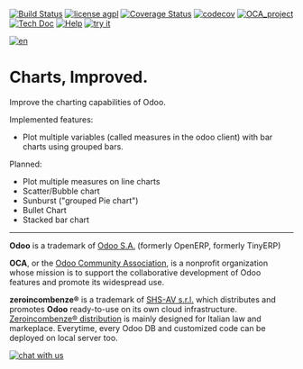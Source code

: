 [![Build Status](https://travis-ci.org/zeroincombenze/web.svg?branch=8.0)](https://travis-ci.org/zeroincombenze/web)
[![license agpl](https://img.shields.io/badge/licence-AGPL--3-blue.svg)](http://www.gnu.org/licenses/agpl-3.0.html)
[![Coverage Status](https://coveralls.io/repos/github/zeroincombenze/web/badge.svg?branch=8.0)](https://coveralls.io/github/zeroincombenze/web?branch=8.0)
[![codecov](https://codecov.io/gh/zeroincombenze/web/branch/8.0/graph/badge.svg)](https://codecov.io/gh/zeroincombenze/web/branch/8.0)
[![OCA_project](http://www.zeroincombenze.it/wp-content/uploads/ci-ct/prd/button-oca-8.svg)](https://github.com/OCA/web/tree/8.0)
[![Tech Doc](http://www.zeroincombenze.it/wp-content/uploads/ci-ct/prd/button-docs-8.svg)](http://wiki.zeroincombenze.org/en/Odoo/8.0/dev)
[![Help](http://www.zeroincombenze.it/wp-content/uploads/ci-ct/prd/button-help-8.svg)](http://wiki.zeroincombenze.org/en/Odoo/8.0/man/)
[![try it](http://www.zeroincombenze.it/wp-content/uploads/ci-ct/prd/button-try-it-8.svg)](http://erp8.zeroincombenze.it)
































































[![en](http://www.shs-av.com/wp-content/en_US.png)](http://wiki.zeroincombenze.org/it/Odoo/7.0/man)

Charts, Improved.
=================

Improve the charting capabilities of Odoo.

Implemented features:
 * Plot multiple variables (called measures in the odoo client) with bar charts
   using grouped bars.

Planned:
 * Plot multiple measures on line charts
 * Scatter/Bubble chart
 * Sunburst ("grouped Pie chart")
 * Bullet Chart
 * Stacked bar chart

[//]: # (copyright)

----

**Odoo** is a trademark of [Odoo S.A.](https://www.odoo.com/) (formerly OpenERP, formerly TinyERP)

**OCA**, or the [Odoo Community Association](http://odoo-community.org/), is a nonprofit organization whose
mission is to support the collaborative development of Odoo features and
promote its widespread use.

**zeroincombenze®** is a trademark of [SHS-AV s.r.l.](http://www.shs-av.com/)
which distributes and promotes **Odoo** ready-to-use on its own cloud infrastructure.
[Zeroincombenze® distribution](http://wiki.zeroincombenze.org/en/Odoo)
is mainly designed for Italian law and markeplace.
Everytime, every Odoo DB and customized code can be deployed on local server too.

[//]: # (end copyright)

[//]: # (addons)

[//]: # (end addons)

[![chat with us](https://www.shs-av.com/wp-content/chat_with_us.gif)](https://tawk.to/85d4f6e06e68dd4e358797643fe5ee67540e408b)
